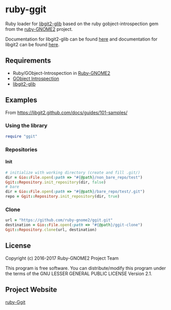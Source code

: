 # ruby-ggit

Ruby loader for [libgit2-glib](https://git.gnome.org/browse/libgit2-glib) based on the ruby gobject-introspection gem from the
[ruby-GNOME2](https://github.com/ruby-gnome2/ruby-gnome2) project.

Documentation for libgit2-glib can be found [here](https://developer.gnome.org/libgit2-glib/) and
documentation for libgit2 can be found [here](https://libgit2.github.com/libgit2/#HEAD).

## Requirements

* Ruby/GObject-Introspection in [Ruby-GNOME2](http://ruby-gnome2.sourceforge.jp/)
* [GObject Introspection](http://live.gnome.org/GObjectIntrospection)
* [libgit2-glib](https://git.gnome.org/browse/libgit2-glib)

## Examples
From https://libgit2.github.com/docs/guides/101-samples/

### Using the library

```ruby
require "ggit"
```

### Repositories

#### Init

```ruby
# initialize with working directory (create and fill .git/)
dir = Gio::File.open(:path => "#{@path}/non_bare_repo/test")
Ggit::Repository.init_repository(dir, false)
# bare
dir = Gio::File.open(:path => "#{@path}/bare_repo/test/.git")
repo = Ggit::Repository.init_repository(dir, true)
```

### Clone

```ruby
url = "https://github.com/ruby-gnome2/ggit.git"
destination = Gio::File.open(:path => "#{@path}/ggit-clone")
Ggit::Repository.clone(url, destination)
```

## License

Copyright (c) 2016-2017 Ruby-GNOME2 Project Team

This program is free software. You can distribute/modify this program
under the terms of the GNU LESSER GENERAL PUBLIC LICENSE Version 2.1.

## Project Website
[ruby-Ggit](https://github.com/ruby-gnome2/ggit)
